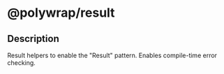 # @polywrap/result

## Description 

Result helpers to enable the "Result" pattern.
Enables compile-time error checking.
